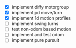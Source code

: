 - [x] implement diffy motorgroup
- [x] implement pd move/turn
- [x] implement 1d motion profiles
- [ ] implement swing turns
- [ ] test non-odom based motion
- [ ] implement and test odom
- [ ] implement pure pursuit